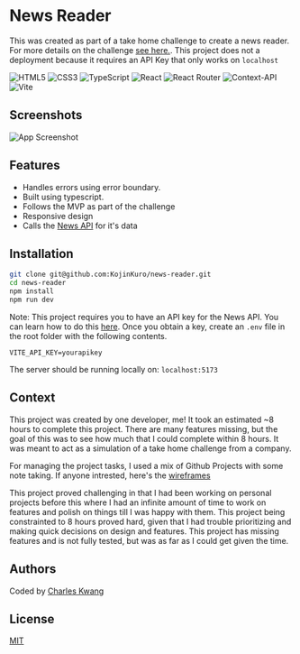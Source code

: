 # News Reader

This was created as part of a take home challenge to create a news reader. For more details on the challenge [see here.](https://mod4.turing.edu/projects/take_home/take_home_fe). This project does not a deployment because it requires an API Key that only works on `localhost`

![HTML5](https://img.shields.io/badge/html5-%23E34F26.svg?style=for-the-badge&logo=html5&logoColor=white)
![CSS3](https://img.shields.io/badge/css3-%231572B6.svg?style=for-the-badge&logo=css3&logoColor=white)
![TypeScript](https://img.shields.io/badge/typescript-%23007ACC.svg?style=for-the-badge&logo=typescript&logoColor=white)
![React](https://img.shields.io/badge/react-%2320232a.svg?style=for-the-badge&logo=react&logoColor=%2361DAFB)
![React Router](https://img.shields.io/badge/React_Router-CA4245?style=for-the-badge&logo=react-router&logoColor=white)
![Context-API](https://img.shields.io/badge/Context--Api-000000?style=for-the-badge&logo=react)
![Vite](https://img.shields.io/badge/vite-%23646CFF.svg?style=for-the-badge&logo=vite&logoColor=white)

## Screenshots

![App Screenshot](https://via.placeholder.com/468x300?text=App+Screenshot+Here)

## Features

- Handles errors using error boundary.
- Built using typescript.
- Follows the MVP as part of the challenge
- Responsive design
- Calls the [News API](https://newsapi.org/) for it's data

## Installation

```bash
git clone git@github.com:KojinKuro/news-reader.git
cd news-reader
npm install
npm run dev
```

Note: This project requires you to have an API key for the News API. You can learn how to do this [here](https://newsapi.org/docs/get-started). Once you obtain a key, create an `.env` file in the root folder with the following contents.

```
VITE_API_KEY=yourapikey
```

The server should be running locally on: `localhost:5173`

## Context

This project was created by one developer, me! It took an estimated ~8 hours to complete this project. There are many features missing, but the goal of this was to see how much that I could complete within 8 hours. It was meant to act as a simulation of a take home challenge from a company.

For managing the project tasks, I used a mix of Github Projects with some note taking. If anyone intrested, here's the [wireframes](https://www.figma.com/design/5KCOPVOCorNC51uUfAqviS/Untitled?node-id=0-1&t=wYm3IQWFNoCS4suD-1)

This project proved challenging in that I had been working on personal projects before this where I had an infinite amount of time to work on features and polish on things till I was happy with them. This project being constrainted to 8 hours proved hard, given that I had trouble prioritizing and making quick decisions on design and features. This project has missing features and is not fully tested, but was as far as I could get given the time.

## Authors

Coded by [Charles Kwang](https://www.github.com/KojinKuro)

## License

[MIT](https://choosealicense.com/licenses/mit/)
